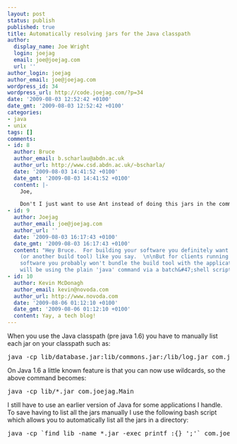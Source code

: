 ```yaml
---
layout: post
status: publish
published: true
title: Automatically resolving jars for the Java classpath
author:
  display_name: Joe Wright
  login: joejag
  email: joe@joejag.com
  url: ''
author_login: joejag
author_email: joe@joejag.com
wordpress_id: 34
wordpress_url: http://code.joejag.com/?p=34
date: '2009-08-03 12:52:42 +0100'
date_gmt: '2009-08-03 12:52:42 +0100'
categories:
- java
- unix
tags: []
comments:
- id: 8
  author: Bruce
  author_email: b.scharlau@abdn.ac.uk
  author_url: http://www.csd.abdn.ac.uk/~bscharla/
  date: '2009-08-03 14:41:52 +0100'
  date_gmt: '2009-08-03 14:41:52 +0100'
  content: |-
    Joe,

    Don't I just want to use Ant instead of doing this jars in the command line stuff?
- id: 9
  author: Joejag
  author_email: joe@joejag.com
  author_url: ''
  date: '2009-08-03 16:17:43 +0100'
  date_gmt: '2009-08-03 16:17:43 +0100'
  content: "Hey Bruce.  For building your software you definitely want to use Ant
    (or another build tool) like you say.  \n\nBut for clients running your distributed
    software you probably won't bundle the build tool with the application.  So they
    will be using the plain 'java' command via a batch&#47;shell script."
- id: 10
  author: Kevin McDonagh
  author_email: kevin@novoda.com
  author_url: http://www.novoda.com
  date: '2009-08-06 01:12:10 +0100'
  date_gmt: '2009-08-06 01:12:10 +0100'
  content: Yay, a tech blog!
---
```

<p>When you use the Java classpath (pre java 1.6) you have to manually list each jar on your classpath such as:</p>
<pre class="sh_sh">java -cp lib&#47;database.jar:lib&#47;commons.jar:&#47;lib&#47;log.jar com.joejag.Main</pre></p>
<p>On Java 1.6 a little known feature is that you can now use wildcards, so the above command becomes:</p>
<pre class="sh_sh">java -cp lib&#47;*.jar com.joejag.Main</pre></p>
<p>I still have to use an earlier version of Java for some applications I handle.  To save having to list all the jars manually I use the following bash script which allows you to automatically list all the jars in a directory:</p>
<pre class="sh_sh">java -cp `find lib -name *.jar -exec printf :{} ';'` com.joejag.Main</pre></p>
